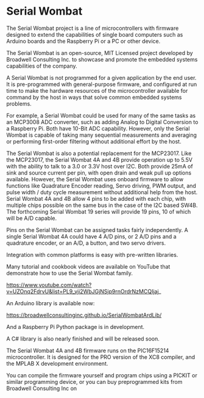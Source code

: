 # Serial Wombat

The Serial Wombat project is a line of microcontrollers with firmware designed to extend the capabilities of single board computers such as Arduino boards and the Raspberry Pi or a PC or other device.

The Serial Wombat is an open-source, MIT Licensed project developed by Broadwell Consulting Inc. to showcase and promote the embedded systems capabilities of the company.  

A Serial Wombat is not programmed for a given application by the end user.  It is pre-programmed with general-purpose firmware, and configured at run time to make the hardware resources of the microcontroller available for command by the host in ways that solve common embedded systems problems.

For example, a Serial Wombat could be used for many of the same tasks as an MCP3008 ADC converter, such as adding Analog to Digital Conversion to a Raspberry Pi.  Both have 10-Bit ADC capability.  However, only the Serial Wombat is capable of taking many sequential measurements and averaging or performing first-order filtering without additional effort by the host.

The Serial Wombat is also a potential replacement for the MCP23017.  Like the MCP23017, the Serial Wombat 4A and 4B provide operation up to 5.5V with the ability to talk to a 3.0 or 3.3V host over I2C.  Both provide 25mA of sink and source current per pin, with open drain and weak pull up options available.  However, the Serial Wombat uses onboard firmware to allow functions like Quadrature Encoder reading, Servo driving, PWM output, and pulse width / duty cycle measurement without additional help from the host.  Serial Wombat 4A and 4B allow 4 pins to be added with each chip, with multiple chips possible on the same bus in the case of the I2C based SW4B.  The forthcoming Serial Wombat 19 series will provide 19 pins, 10 of which will be A/D capable.

Pins on the Serial Wombat can be assigned tasks fairly independently.  A single Serial Wombat 4A could have 4 A/D pins, or 2 A/D pins and a quadrature encoder, or an A/D, a button, and two servo drivers.

Integration with common platforms is easy with pre-written libraries.  

Many tutorial and cookbook videos are available on YouTube that demonstrate how to use the Serial Wombat family.

https://www.youtube.com/watch?v=UZOnq2FdrvU&list=PL9_vji2WbJGjNSjp9rnOrdrNzMCQIjaj_

An Arduino library is available now:

https://broadwellconsultinginc.github.io/SerialWombatArdLib/

And a Raspberry Pi Python package is in development.

A C# library is also nearly finished and will be released soon.

The Serial Wombat 4A and 4B firmware runs on the PIC16F15214 microcontroller.  It is designed for the PRO version of the XC8 compiler, and the MPLAB X development environment.

You can compile the firmware yourself and program chips using a PICKIT or similar programming device, or you can buy preprogrammed kits from Broadwell Consulting Inc on 
